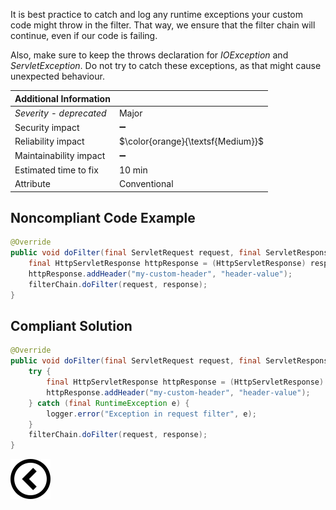 <p>
    It is best practice to catch and log any runtime exceptions your custom code might throw in the filter. That way, we ensure that the filter chain will
    continue, even if our code is failing. </p><p>
    Also, make sure to keep the throws declaration for <i>IOException</i> and <i>ServletException</i>. Do not try to catch these exceptions, as that might cause unexpected
    behaviour. </p>

| Additional Information |                                   |
|------------------------|-----------------------------------|
| _Severity - deprecated_| Major                             | 
| Security impact        | :heavy_minus_sign:                |
| Reliability impact     | $\color{orange}{\textsf{Medium}}$ |
| Maintainability impact | :heavy_minus_sign:                |
| Estimated time to fix  | 10 min                            |
| Attribute              | Conventional                      |

<h2>Noncompliant Code Example</h2>

```java
@Override
public void doFilter(final ServletRequest request, final ServletResponse response, final FilterChain filterChain) throws IOException, ServletException {
    final HttpServletResponse httpResponse = (HttpServletResponse) response;
    httpResponse.addHeader("my-custom-header", "header-value");
    filterChain.doFilter(request, response);
}
```

<h2>Compliant Solution</h2>

```java
@Override
public void doFilter(final ServletRequest request, final ServletResponse response, final FilterChain filterChain) throws IOException, ServletException {
    try {
        final HttpServletResponse httpResponse = (HttpServletResponse) response;
        httpResponse.addHeader("my-custom-header", "header-value");
    } catch (final RuntimeException e) {
        logger.error("Exception in request filter", e);
    }
    filterChain.doFilter(request, response);
}
```

[![Back to overview](back.svg)](../../README.md)
